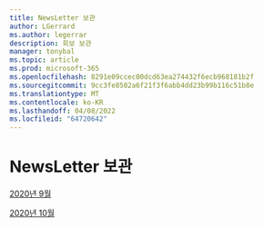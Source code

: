 ```yaml
---
title: NewsLetter 보관
author: LGerrard
ms.author: legerrar
description: 회보 보관
manager: tonybal
ms.topic: article
ms.prod: microsoft-365
ms.openlocfilehash: 8291e09ccec00dcd63ea274432f6ecb968181b2f
ms.sourcegitcommit: 9cc3fe8502a6f21f3f6abb4dd23b99b116c51b8e
ms.translationtype: MT
ms.contentlocale: ko-KR
ms.lasthandoff: 04/08/2022
ms.locfileid: "64720642"
---
```

# <a name="newsletter-archive"></a>NewsLetter 보관

[2020년 9월](https://github.com/MicrosoftDocs/OfficeDocs-AppCompliance-pr/blob/master/Apps/docs/September%202020.md)

[2020년 10월](https://github.com/MicrosoftDocs/OfficeDocs-AppCompliance-pr/blob/master/Apps/docs/October%202020.md)
